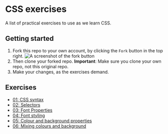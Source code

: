 # CSS exercises

A list of practical exercises to use as we learn CSS.

## Getting started

1. Fork this repo to your own account, by clicking the `Fork` button in the top right. ![A screenshot of the fork button](fork-button.png)
1. Then clone your forked repo. **Important**: Make sure you clone your own repo, not this original repo.
1. Make your changes, as the exercises demand.

## Exercises

- [01: CSS syntax](01-syntax/index.md)
- [02: Selectors](02-selectors/index.md)
- [03: Font Properties](03-font-properties/index.md)
- [04: Font styling](04-font-styling/index.md)
- [05: Colour and background properties](05-color-and-backgrounds/index.md)
- [06: Mixing colours and background](06-color-and-bg-styling/index.md)

